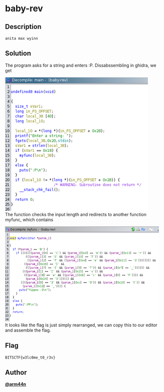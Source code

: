 # baby-rev
## Description

```
anita max wyinn
```

## Solution
The program asks for a string and enters :P. Dissabssembling in ghidra, we get


![](./main.png)
<br>
The function checks the input length and redirects to another function myfunc, which contains

![](./myfunc.png)
<br>
It looks like the flag is just simply rearranged, we can copy this to our editor and assemble the flag.



## Flag

```
BITSCTF{w3lc0me_t0_r3v}
```

## Author
[**@arm44n**](https://github.com/arm44n)